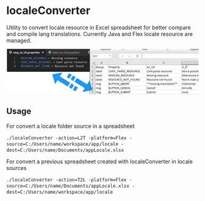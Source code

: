 # localeConverter
Utility to convert locale resource in Excel spreadsheet for better compare and compile lang translations.
Currently Java and Flex locale resource are managed.

![locale converter image](/localeConverter-image.png)

## Usage
For convert a locale folder source in a spreadsheet
```
./localeConverter -action=L2T -platform=Flex -source=C:/Users/name/workspace/app/locale -dest=C:/Users/name/Documents/appLocale.xlsx
```

For convert a previous spreadsheet created with localeConverter in locale sources
```
./localeConverter -action=T2L -platform=Flex -source=C:/Users/name/Documents/appLocale.xlsx -dest=C:/Users/name/workspace/app/locale
```
